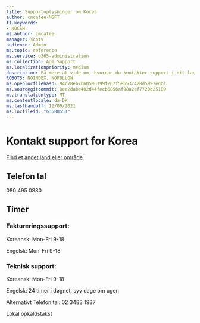 ```yaml
---
title: Supportoplysninger om Korea
author: cmcatee-MSFT
f1.keywords:
- NOCSH
ms.author: cmcatee
manager: scotv
audience: Admin
ms.topic: reference
ms.service: o365-administration
ms.collection: Adm_Support
ms.localizationpriority: medium
description: Få mere at vide om, hvordan du kontakter support i dit land eller område.
ROBOTS: NOINDEX, NOFOLLOW
ms.openlocfilehash: 94c78eb7b60596199f267f586537428d5997edb1
ms.sourcegitcommit: 0ee2dabe402d44fecb6856af98a2ef7720d25189
ms.translationtype: MT
ms.contentlocale: da-DK
ms.lasthandoff: 12/09/2021
ms.locfileid: "63588551"
---
```

# <a name="contact-support-for-korea"></a>Kontakt support for Korea

[Find et andet land eller område](../get-help-support.md).

## <a name="phone-number"></a>Telefon tal
080 495 0880

## <a name="hours"></a>Timer
### <a name="billing-support"></a>Faktureringssupport:

Koreansk: Mon-Fri 9-18

Engelsk: Mon-Fri 9-18

### <a name="technical-support"></a>Teknisk support:

Koreansk: Mon-Fri 9-18

Engelsk: 24 timer i døgnet, syv dage om ugen

Alternativt Telefon tal: 02 3483 1937

Lokal opkaldstakst
